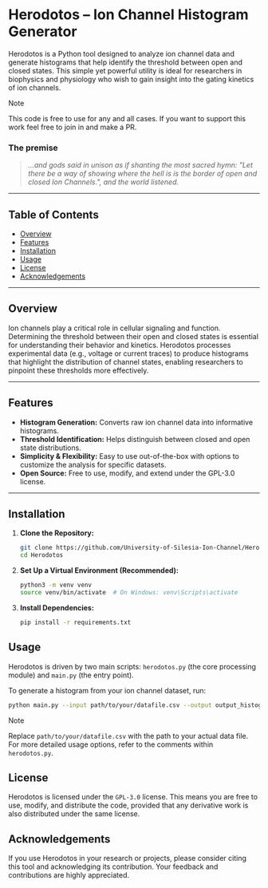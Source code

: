 # Herodotos – Ion Channel Histogram Generator

Herodotos is a Python tool designed to analyze ion channel data and generate histograms that help identify the threshold between open and closed states. This simple yet powerful utility is ideal for researchers in biophysics and physiology who wish to gain insight into the gating kinetics of ion channels.

> [!NOTE]
> This code is free to use for any and all cases. If you want to support this work feel free to join in and make a PR.

### The premise
>*...and gods said in unison as if shanting the most sacred hymn: "Let there be a way of showing where the hell is is the border of open and closed Ion Channels.", and the world listened.*

---

## Table of Contents

- [Overview](#overview)
- [Features](#features)
- [Installation](#installation)
- [Usage](#usage)
- [License](#license)
- [Acknowledgements](#acknowledgements)

---

## Overview

Ion channels play a critical role in cellular signaling and function. Determining the threshold between their open and closed states is essential for understanding their behavior and kinetics. Herodotos processes experimental data (e.g., voltage or current traces) to produce histograms that highlight the distribution of channel states, enabling researchers to pinpoint these thresholds more effectively.


---

## Features

- **Histogram Generation:** Converts raw ion channel data into informative histograms.
- **Threshold Identification:** Helps distinguish between closed and open state distributions.
- **Simplicity & Flexibility:** Easy to use out-of-the-box with options to customize the analysis for specific datasets.
- **Open Source:** Free to use, modify, and extend under the GPL-3.0 license.

---

## Installation

1. **Clone the Repository:**

   ```bash
   git clone https://github.com/University-of-Silesia-Ion-Channel/Herodotos.git
   cd Herodotos
   ```
2. **Set Up a Virtual Environment (Recommended):**
   
   ```bash
   python3 -m venv venv
   source venv/bin/activate  # On Windows: venv\Scripts\activate
   ```
3. **Install Dependencies:**
   
   ```bash
   pip install -r requirements.txt
   ```

## Usage

Herodotos is driven by two main scripts: `herodotos.py` (the core processing module) and `main.py` (the entry point).

To generate a histogram from your ion channel dataset, run:

```bash
python main.py --input path/to/your/datafile.csv --output output_histogram.png
```

> [!NOTE]
> Replace `path/to/your/datafile.csv` with the path to your actual data file. For more detailed usage options, refer to the comments within `herodotos.py`.

## License

Herodotos is licensed under the `GPL-3.0` license. This means you are free to use, modify, and distribute the code, provided that any derivative work is also distributed under the same license.

## Acknowledgements

If you use Herodotos in your research or projects, please consider citing this tool and acknowledging its contribution. Your feedback and contributions are highly appreciated.
